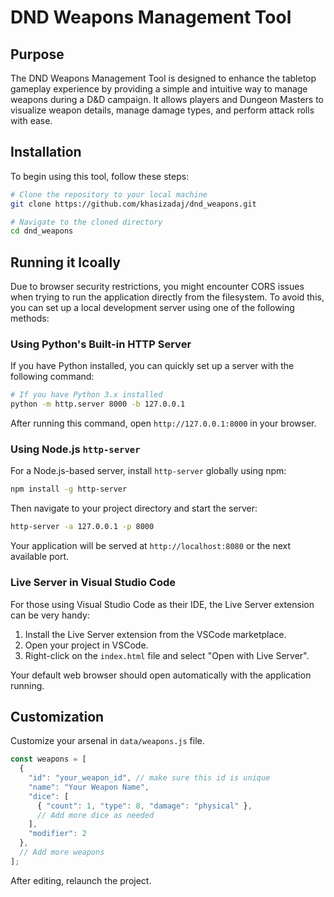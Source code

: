 # DND Weapons Management Tool

## Purpose

The DND Weapons Management Tool is designed to enhance the tabletop gameplay 
experience by providing a simple and intuitive way to manage weapons during 
a D&D campaign. It allows players and Dungeon Masters to visualize weapon 
details, manage damage types, and perform attack rolls with ease.

## Installation

To begin using this tool, follow these steps:

```bash
# Clone the repository to your local machine
git clone https://github.com/khasizadaj/dnd_weapons.git

# Navigate to the cloned directory
cd dnd_weapons
```


## Running it lcoally

Due to browser security restrictions, you might encounter CORS issues when trying to run the application directly from the filesystem. To avoid this, you can set up a local development server using one of the following methods:


### Using Python's Built-in HTTP Server

If you have Python installed, you can quickly set up a server with the following command:

```bash
# If you have Python 3.x installed
python -m http.server 8000 -b 127.0.0.1
```

After running this command, open `http://127.0.0.1:8000` in your browser.


### Using Node.js `http-server`

For a Node.js-based server, install `http-server` globally using npm:

```bash
npm install -g http-server
```

Then navigate to your project directory and start the server:

```bash
http-server -a 127.0.0.1 -p 8000
```

Your application will be served at `http://localhost:8080` or the next available port.


### Live Server in Visual Studio Code

For those using Visual Studio Code as their IDE, the Live Server extension can be very handy:

1. Install the Live Server extension from the VSCode marketplace.
2. Open your project in VSCode.
3. Right-click on the `index.html` file and select "Open with Live Server".

Your default web browser should open automatically with the application running.


## Customization
Customize your arsenal in `data/weapons.js` file.

```javascript
const weapons = [
  {
    "id": "your_weapon_id", // make sure this id is unique
    "name": "Your Weapon Name",
    "dice": [
      { "count": 1, "type": 8, "damage": "physical" },
      // Add more dice as needed
    ],
    "modifier": 2
  },
  // Add more weapons
];
```

After editing, relaunch the project.
